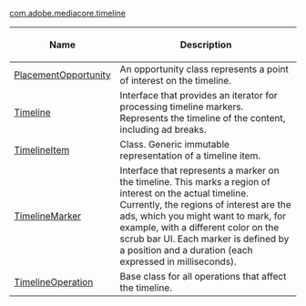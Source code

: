 ---
---

[com.adobe.mediacore.timeline](http://help.adobe.com/en_US/primetime/api/psdk/javadoc_1.4/com/adobe/mediacore/timeline/package-summary.html)
<table frame="all" colsep="1" rowsep="1" id="table_6752E908BA6546549619994A3F7D5F87"> 
 <tgroup cols="2" colsep="1" rowsep="1" class="FormatA"> 
  <colspec colnum="1" colname="1" colwidth="26*" /> 
  <colspec colnum="2" colname="2" colwidth="74*" /> 
  <thead> 
   <tr rowsep="1"> 
    <th colname="1" class="entry">Name </th> 
    <th colname="2" class="entry"> <p>Description </p> </th> 
   </tr> 
  </thead> 
  <tbody> 
   <tr rowsep="1"> 
    <td colname="1"><span class="codeph"><a href="http://help.adobe.com/en_US/primetime/api/psdk/javadoc_1.4/com/adobe/mediacore/timeline/PlacementOpportunity.html" format="html" scope="external">PlacementOpportunity</a></span> </td> 
    <td colname="2">An opportunity class represents a point of interest on the timeline. </td> 
   </tr> 
   <tr rowsep="1"> 
    <td colname="1"><a href="http://help.adobe.com/en_US/primetime/api/psdk/javadoc_1.4/com/adobe/mediacore/timeline/Timeline.html" format="html" scope="external">Timeline</a> </td> 
    <td colname="2">Interface that provides an iterator for processing timeline markers. Represents the timeline of the content, including ad breaks. </td> 
   </tr> 
   <tr rowsep="1"> 
    <td colname="1"><span class="codeph"><a href="http://help.adobe.com/en_US/primetime/api/psdk/javadoc_1.4/com/adobe/mediacore/timeline/TimelineItem.html" format="html" scope="external">TimelineItem</a> </span> </td> 
    <td colname="2">Class. Generic immutable representation of a timeline item. </td> 
   </tr> 
   <tr rowsep="1"> 
    <td colname="1"><span class="codeph"><a href="http://help.adobe.com/en_US/primetime/api/psdk/javadoc_1.4/com/adobe/mediacore/timeline/TimelineMarker.html" format="html" scope="external">TimelineMarker</a> </span> </td> 
    <td colname="2">Interface that represents a marker on the timeline. This marks a region of interest on the actual timeline. Currently, the regions of interest are the ads, which you might want to mark, for example, with a different color on the scrub bar UI. Each marker is defined by a position and a duration (each expressed in milliseconds). </td> 
   </tr> 
   <tr rowsep="0"> 
    <td colname="1"><a href="http://help.adobe.com/en_US/primetime/api/psdk/javadoc_1.4/com/adobe/mediacore/timeline/TimelineOperation.html" format="html" scope="external">TimelineOperation</a> </td> 
    <td colname="2">Base class for all operations that affect the timeline. </td> 
   </tr> 
  </tbody> 
 </tgroup> 
</table>

